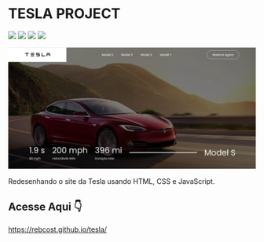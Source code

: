 # TESLA PROJECT
<div>
    <img src="https://img.shields.io/badge/HTML5-E34F26?style=for-the-badge&logo=html5&logoColor=white"></img>
    <img src="https://img.shields.io/badge/CSS3-1572B6?style=for-the-badge&logo=css3&logoColor=white"></img>
	<img src="https://img.shields.io/badge/JavaScript-F7DF1E?style=for-the-badge&logo=javascript&logoColor=black"></img>
	<img src="https://aleen42.github.io/badges/src/tesla.svg
"></img>
</div>

![image](https://github.com/rebcost/tesla/blob/main/tesla.png)



Redesenhando o site da Tesla usando HTML, CSS e JavaScript.





## Acesse Aqui 👇️

https://rebcost.github.io/tesla/

